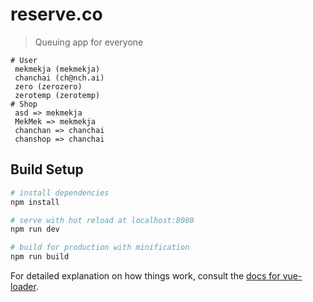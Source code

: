 # reserve.co

> Queuing app for everyone



``` git
# User
 mekmekja (mekmekja)
 chanchai (ch@nch.ai)
 zero (zerozero)
 zerotemp (zerotemp)
# Shop
 asd => mekmekja
 MekMek => mekmekja
 chanchan => chanchai
 chanshop => chanchai
```

## Build Setup

``` bash
# install dependencies
npm install

# serve with hot reload at localhost:8080
npm run dev

# build for production with minification
npm run build
```

For detailed explanation on how things work, consult the [docs for vue-loader](http://vuejs.github.io/vue-loader).
